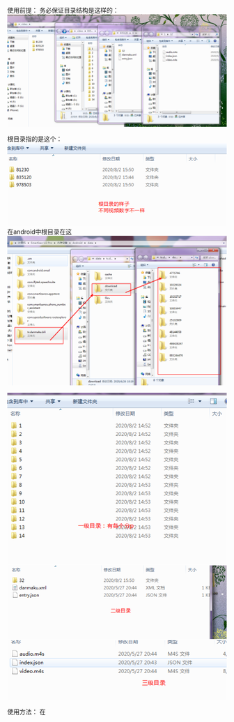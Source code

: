
使用前提：
    务必保证目录结构是这样的：
    ![Image text](./img/direcotry.png)
   


根目录指的是这个：
 ![Image text](./img/rootDirecotry.png)
在android中根目录在这
 ![Image text](./img/rootDirecotry2.png)
 
![Image text](./img/direcotryOne.png)
![Image text](./img/direcotryTwo.png)
![Image text](./img/direcotryThree.png)




使用方法：
    在

        
                
